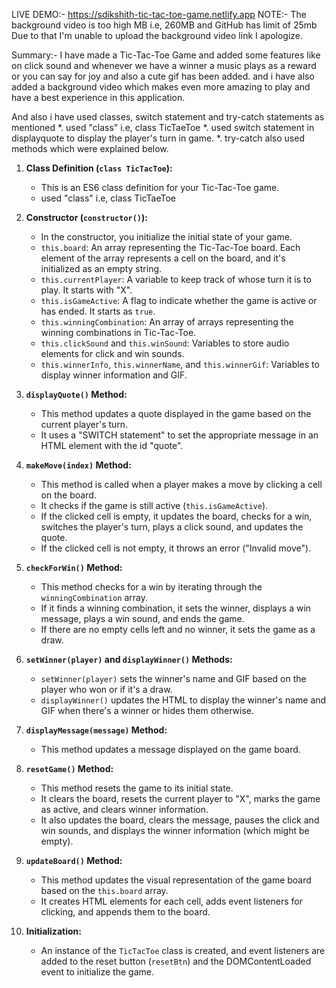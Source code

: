 LIVE DEMO:- https://sdikshith-tic-tac-toe-game.netlify.app
NOTE:- The background video is too high MB i.e, 260MB and GitHub has limit of 25mb Due to that I'm unable to upload the background video link I apologize.

Summary:- I have made a Tic-Tac-Toe Game and added some features like on click sound and whenever we have a winner a music plays as a reward or you can say for joy and also a cute gif has been added. and i have also added a background video which makes even more amazing to play and have a best experience in this application.

And also i have used classes, switch statement and try-catch statements as mentioned
*. used "class" i.e, class TicTaeToe
*. used switch statement in displayquote to display the player's turn in game.
*. try-catch also used methods which were explained below.

1. **Class Definition (`class TicTacToe`):**
   - This is an ES6 class definition for your Tic-Tac-Toe game.
   - used "class" i.e, class TicTaeToe

2. **Constructor (`constructor()`):**
   - In the constructor, you initialize the initial state of your game.
   - `this.board`: An array representing the Tic-Tac-Toe board. Each element of the array represents a cell on the board, and it's initialized as an empty string.
   - `this.currentPlayer`: A variable to keep track of whose turn it is to play. It starts with "X".
   - `this.isGameActive`: A flag to indicate whether the game is active or has ended. It starts as `true`.
   - `this.winningCombination`: An array of arrays representing the winning combinations in Tic-Tac-Toe.
   - `this.clickSound` and `this.winSound`: Variables to store audio elements for click and win sounds.
   - `this.winnerInfo`, `this.winnerName`, and `this.winnerGif`: Variables to display winner information and GIF.

3. **`displayQuote()` Method:**
   - This method updates a quote displayed in the game based on the current player's turn.
   - It uses a "SWITCH statement" to set the appropriate message in an HTML element with the id "quote".

4. **`makeMove(index)` Method:**
   - This method is called when a player makes a move by clicking a cell on the board.
   - It checks if the game is still active (`this.isGameActive`).
   - If the clicked cell is empty, it updates the board, checks for a win, switches the player's turn, plays a click sound, and updates the quote.
   - If the clicked cell is not empty, it throws an error ("Invalid move").

5. **`checkForWin()` Method:**
   - This method checks for a win by iterating through the `winningCombination` array.
   - If it finds a winning combination, it sets the winner, displays a win message, plays a win sound, and ends the game.
   - If there are no empty cells left and no winner, it sets the game as a draw.

6. **`setWinner(player)` and `displayWinner()` Methods:**
   - `setWinner(player)` sets the winner's name and GIF based on the player who won or if it's a draw.
   - `displayWinner()` updates the HTML to display the winner's name and GIF when there's a winner or hides them otherwise.

7. **`displayMessage(message)` Method:**
   - This method updates a message displayed on the game board.

8. **`resetGame()` Method:**
   - This method resets the game to its initial state.
   - It clears the board, resets the current player to "X", marks the game as active, and clears winner information.
   - It also updates the board, clears the message, pauses the click and win sounds, and displays the winner information (which might be empty).

9. **`updateBoard()` Method:**
   - This method updates the visual representation of the game board based on the `this.board` array.
   - It creates HTML elements for each cell, adds event listeners for clicking, and appends them to the board.

10. **Initialization:**
    - An instance of the `TicTacToe` class is created, and event listeners are added to the reset button (`resetBtn`) and the DOMContentLoaded event to initialize the game.

